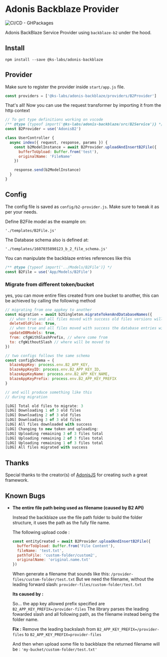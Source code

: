 # Adonis Backblaze Provider

![CI/CD - GHPackages](https://github.com/ks-labs/adonis-backblaze/workflows/CI/CD%20-%20GHPackages/badge.svg)

Adonis BackBlaze Service Provider using `backblaze-b2` under the hood.

## Install

```
npm install --save @ks-labs/adonis-backblaze
```

## Provider

Make sure to register the provider inside `start/app.js` file.

```js
const providers = ['@ks-labs/adonis-backblaze/providers/B2Provider']
```

That's all! Now you can use the request transformer by importing it from the http context

```js
// To get type definitions working on vscode
/** @type {typeof import('@ks-labs/adonis-backblaze/src/B2Service')} */
const B2Provider = use('AdonisB2')

class UserController {
  async index({ request, response, params }) {
    const b2ModelInstance = await B2Provider.uploadAndInsertB2File({
      bufferToUpload: Buffer.from('test'),
      originalName: 'FileName'
    })

    response.send(b2ModelInstance)
  }
}
```

## Config

The config file is saved as `config/b2-provider.js`. Make sure to tweak it as per your needs.

Define B2File model as the example on:

`'./templates/B2File.js'`

The Database schema also is defined at:

`'./templates/1607035890123_b_2_file_schema.js'`

You can manipulate the backblaze entries references like this

```javascript
/** @type {typeof import('../Models/B2File')} */
const B2File = use('App/Models/B2File')
```

### Migrate from different token/bucket

yes, you can move entire files created from one bucket to another,
this can be achieved by calling the following method

```js
// migrating from one appkey to another
const migration = await b2Singleton.migrateTokenAndDatabaseNames({
  // when true and all files moved with success old files versions will be deleted
  deleteOldFiles: true,
  // when true and all files moved with success the database entries will be updated with new reference
  updateDBModels: true,
  from: cfgWithSlashPrefix, // where come from
  to: cfgWithoutSlash // where will be moved to
})

// two configs follows the same schema
const configSchema = {
  blazeAppKey: process.env.B2_APP_KEY,
  blazeAppKeyID: process.env.B2_APP_KEY_ID,
  blazeAppKeyName: process.env.B2_APP_KEY_NAME,
  blazeAppKeyPrefix: process.env.B2_APP_KEY_PREFIX
}

// and will produce something like this
// during migration

[LOG] Total old files to migrate: 3
[LOG] Downloading 1 of 3 old files
[LOG] Downloading 2 of 3 old files
[LOG] Downloading 3 of 3 old files
[LOG] All files downloaded with success
[LOG] Changing to new token and uploading:
[LOG] Uploading remaining 3 of 3 files total
[LOG] Uploading remaining 2 of 3 files total
[LOG] Uploading remaining 1 of 3 files total
[LOG] All files migrated with success
```

## Thanks

Special thanks to the creator(s) of [AdonisJS](http://adonisjs.com/) for creating such a great framework.

## Known Bugs

- **The entire file path being used as filename (caused by B2 API)**

  Instead the backblaze use the file path folder to build the folder structure, it uses the path as the fully file name.

  The following upload code :

  ```javascript
  const entityCreated = await B2Provider.uploadAndInsertB2File({
    bufferToUpload: Buffer.from('File Content'),
    fileName: 'test.txt',
    pathToFile: 'custom-folder/custom2',
    originalName: 'original.name.txt'
  })
  ```

  When generate a filename that sounds like this:
  `/provider-files/custom-folder/test.txt`
  But we need the filename, without the leading forward slash:
  `provider-files/custom-folder/test.txt`

  **Its caused by :**

  So... the app key allowed prefix specified are `B2_APP_KEY_PREFIX=/provider-files`
  The library parses the leading fowarded slash and all following path, as the filename instead being the folder name.

  **Fix :**
  Remove the leading backslash
  from
  `B2_APP_KEY_PREFIX=/provider-files`
  to
  `B2_APP_KEY_PREFIX=provider-files`

  And then when upload some file to backblaze the returned filename will be :
  `'my-bucket/custom-folder/test.txt'`
